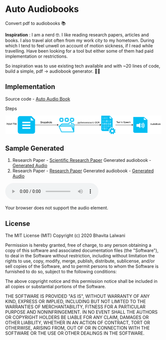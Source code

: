 # Auto Audiobooks
Convert pdf to audiobooks 📚


**Inspiration** : 
I am a nerd 🤓. I like reading research papers, articles and books. I also travel alot often from my work city to my hometown. During which I tend to feel unwell on account of motion sickness, if I read while travelling. Have been looking for a tool but either some of them had paid implementation or restrictions. 

So inspiration was to use existing tech available and with ~20 lines of code, build a simple, pdf -> audiobook generator. 🤞🏻

## Implementation

Source code - [Auto Audio Book](https://github.com/bhavita/Auto-Audio-Books/blob/master/Auto_AudioBooks.ipynb)

Steps 

![steps](https://raw.githubusercontent.com/bhavita/Auto-Audio-Books/master/demo/Auto-Audiobook.png)


## Sample Generated

1. Research Paper - [Scientific Research Paper](https://github.com/bhavita/Auto-Audio-Books/blob/master/demo/Scientific%20Method%20Research.pdf)
 Generated audiobook -  [Generated Audio](https://github.com/bhavita/Auto-Audio-Books/blob/master/demo/Scientific%20Method%20Research.mp3) 
3. Research Paper - [Research Paper](https://github.com/bhavita/Auto-Audio-Books/blob/master/demo/research-paper.pdf) 
Generated audiobook - [Generated Audio](https://raw.githubusercontent.com/bhavita/Auto-Audio-Books/master/demo/research-paper.mp3) 

<audio controls="controls">  <source type="audio/mp3" src="https://raw.githubusercontent.com/bhavita/Auto-Audio-Books/master/demo/research-paper.mp3"></source>  <p>Your browser does not support the audio element.</p>  </audio>

## License
 
The MIT License (MIT)
Copyright (c) 2020 Bhavita Lalwani 

Permission is hereby granted, free of charge, to any person obtaining a copy of this software and associated documentation files (the "Software"), to deal in the Software without restriction, including without limitation the rights to use, copy, modify, merge, publish, distribute, sublicense, and/or sell copies of the Software, and to permit persons to whom the Software is furnished to do so, subject to the following conditions:

The above copyright notice and this permission notice shall be included in all copies or substantial portions of the Software.

THE SOFTWARE IS PROVIDED "AS IS", WITHOUT WARRANTY OF ANY KIND, EXPRESS OR IMPLIED, INCLUDING BUT NOT LIMITED TO THE WARRANTIES OF MERCHANTABILITY, FITNESS FOR A PARTICULAR PURPOSE AND NONINFRINGEMENT. IN NO EVENT SHALL THE AUTHORS OR COPYRIGHT HOLDERS BE LIABLE FOR ANY CLAIM, DAMAGES OR OTHER LIABILITY, WHETHER IN AN ACTION OF CONTRACT, TORT OR OTHERWISE, ARISING FROM, OUT OF OR IN CONNECTION WITH THE SOFTWARE OR THE USE OR OTHER DEALINGS IN THE SOFTWARE.
